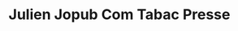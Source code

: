 ---
title: "Julien Jopub Com Tabac Presse"
url: /divion/julien-jopub-com-tabac-presse/
shop: tabac
---
